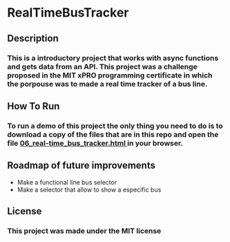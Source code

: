 # RealTimeBusTracker

## Description

### This is a introductory project that works with async functions and gets data from an API. This project was a challenge proposed in the MIT xPRO programming certificate in which the porpouse was to made a real time tracker of a bus line.

## How To Run

### To run a demo of this project the only thing you need to do is to download a copy of the files that are in this repo and open the file <u> 06_real-time_bus_tracker.html </u> in your browser. 

## Roadmap of future improvements

* Make a functional line bus selector
* Make a selector that allow to show a especific bus

## License 

### This project was made under the MIT license

